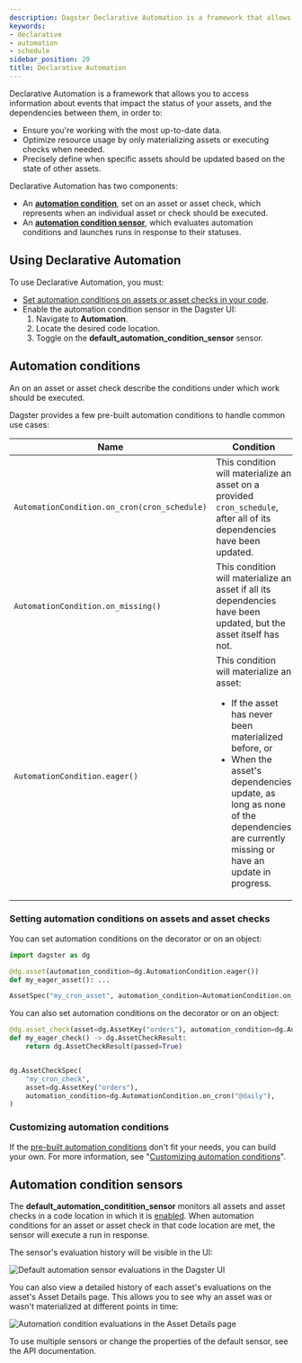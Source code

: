 ```yaml
---
description: Dagster Declarative Automation is a framework that allows you to access information about events that impact the status of your assets, and the dependencies between them.
keywords:
- declarative
- automation
- schedule
sidebar_position: 20
title: Declarative Automation
---
```


Declarative Automation is a framework that allows you to access information about events that impact the status of your assets, and the dependencies between them, in order to:

- Ensure you're working with the most up-to-date data.
- Optimize resource usage by only materializing assets or executing checks when needed.
- Precisely define when specific assets should be updated based on the state of other assets.

Declarative Automation has two components:

- An **[automation condition](#automation-conditions)**, set on an asset or asset check, which represents when an individual asset or check should be executed.
- An **[automation condition sensor](#automation-condition-sensors)**, which evaluates automation conditions and launches runs in response to their statuses.

## Using Declarative Automation

To use Declarative Automation, you must:

- [Set automation conditions on assets or asset checks in your code](#setting-automation-conditions-on-assets-and-asset-checks).
- Enable the automation condition sensor in the Dagster UI:
  1. Navigate to **Automation**.
  2. Locate the desired code location.
  3. Toggle on the **default_automation_condition_sensor** sensor.

## Automation conditions

An <PyObject section="assets" module="dagster" object="AutomationCondition" /> on an asset or asset check describe the conditions under which work should be executed.

Dagster provides a few pre-built automation conditions to handle common use cases:

| Name                                         | Condition                                                                                                                                                                                                                                              | Useful for                                                                                               |
| -------------------------------------------- | ------------------------------------------------------------------------------------------------------------------------------------------------------------------------------------------------------------------------------------------------------ | -------------------------------------------------------------------------------------------------------- |
| `AutomationCondition.on_cron(cron_schedule)` | This condition will materialize an asset on a provided `cron_schedule`, after all of its dependencies have been updated.                                                                                                                               | Regularly updating an asset without worrying about the specifics of how its dependencies update.         |
| `AutomationCondition.on_missing()`           | This condition will materialize an asset if all its dependencies have been updated, but the asset itself has not.                                                                                                                                      | Filling in partitioned assets as soon as upstream data is available.                                     |
| `AutomationCondition.eager()`                | This condition will materialize an asset: <ul><li>If the asset has never been materialized before, or</li><li>When the asset's dependencies update, as long as none of the dependencies are currently missing or have an update in progress.</li></ul> | Automatically propagating changes through the asset graph.<br /><br />Ensuring assets remain up to date. |

### Setting automation conditions on assets and asset checks

You can set automation conditions on the <PyObject section="assets" module="dagster" object="asset" decorator /> decorator or on an <PyObject section="assets" module="dagster" object="AssetSpec" /> object:

```python
import dagster as dg

@dg.asset(automation_condition=dg.AutomationCondition.eager())
def my_eager_asset(): ...

AssetSpec("my_cron_asset", automation_condition=AutomationCondition.on_cron("@daily"))
```

You can also set automation conditions on the <PyObject section="asset-checks" module="dagster" object="asset_check" decorator /> decorator or on an <PyObject section="asset-checks" module="dagster" object="AssetCheckSpec" /> object:

```python
@dg.asset_check(asset=dg.AssetKey("orders"), automation_condition=dg.AutomationCondition.on_cron("@daily"))
def my_eager_check() -> dg.AssetCheckResult:
    return dg.AssetCheckResult(passed=True)


dg.AssetCheckSpec(
    "my_cron_check",
    asset=dg.AssetKey("orders"),
    automation_condition=dg.AutomationCondition.on_cron("@daily"),
)
```

### Customizing automation conditions

If the [pre-built automation conditions](#automation-conditions) don't fit your needs, you can build your own. For more information, see "[Customizing automation conditions](customizing-automation-conditions/)".

## Automation condition sensors

The **default_automation_conditition_sensor** monitors all assets and asset checks in a code location in which it is [enabled](#using-declarative-automation). When automation conditions for an asset or asset check in that code location are met, the sensor will execute a run in response.

The sensor's evaluation history will be visible in the UI:

![Default automation sensor evaluations in the Dagster UI](/images/guides/automate/declarative-automation/default-automation-sensor.png)

You can also view a detailed history of each asset's evaluations on the asset's Asset Details page. This allows you to see why an asset was or wasn't materialized at different points in time:

![Automation condition evaluations in the Asset Details page](/images/guides/automate/declarative-automation/evaluations-asset-details.png)

To use multiple sensors or change the properties of the default sensor, see the <PyObject section="assets" module="dagster" object="AutomationConditionSensorDefinition" /> API documentation.
